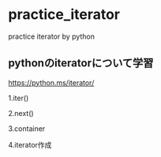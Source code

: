 # practice_iterator
practice iterator by python

## pythonのiteratorについて学習
https://python.ms/iterator/

1.iter()

2.next()

3.container

4.iterator作成
